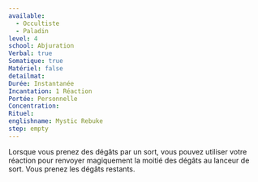 ```yaml
---
available:
  - Occultiste
  - Paladin
level: 4
school: Abjuration
Verbal: true
Somatique: true
Matériel: false
detailmat:
Durée: Instantanée
Incantation: 1 Réaction
Portée: Personnelle
Concentration:
Rituel:
englishname: Mystic Rebuke
step: empty
---
```

Lorsque vous prenez des dégâts par un sort, vous pouvez utiliser votre réaction pour renvoyer magiquement la moitié des dégâts au lanceur de sort. Vous prenez les dégâts restants.
